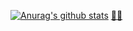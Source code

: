[![Anurag's github stats](https://github-readme-stats.vercel.app/api?username=gyx-github)](https://github.com/anuraghazra/github-readme-stats)
[👨‍💻️](https://juejin.im/user/958429872534056/posts)
